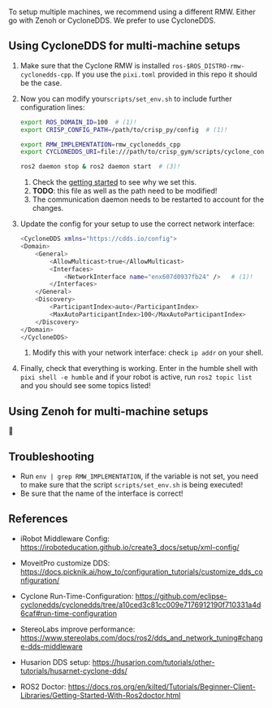 To setup multiple machines, we recommend using a different RMW. Either go with Zenoh or CycloneDDS.
We prefer to use CycloneDDS.

## Using CycloneDDS for multi-machine setups

1. Make sure that the Cyclone RMW is installed `ros-$ROS_DISTRO-rmw-cyclonedds-cpp`. If you use the `pixi.toml` provided
    in this repo it should be the case.


2. Now you can modify your`scripts/set_env.sh` to include further configuration lines: 
    ```bash hl_lines="4-7" title="scripts/set_env.sh"
    export ROS_DOMAIN_ID=100  # (1)! 
    export CRISP_CONFIG_PATH=/path/to/crisp_py/config  # (1)!

    export RMW_IMPLEMENTATION=rmw_cyclonedds_cpp
    export CYCLONEDDS_URI=file:///path/to/crisp_gym/scripts/cyclone_config.xml  # (2)!

    ros2 daemon stop & ros2 daemon start  # (3)!
    ```

    1. Check the [getting started](../getting_started.md) to see why we set this.
    2. __TODO__: this file as well as the path need to be modified!
    3. The communication daemon needs to be restarted to account for the changes.

3. Update the config for your setup to use the correct network interface:
    ```bash hl_lines="6" title="scripts/cyclone_config.xml"
    <CycloneDDS xmlns="https://cdds.io/config">
    <Domain>
        <General>
            <AllowMulticast>true</AllowMulticast>
            <Interfaces>
                <NetworkInterface name="enx607d0937fb24" />   # (1)!
            </Interfaces>
        </General>
        <Discovery>
            <ParticipantIndex>auto</ParticipantIndex>
            <MaxAutoParticipantIndex>100</MaxAutoParticipantIndex>
        </Discovery>
    </Domain>
    </CycloneDDS>

    ```

    1. Modify this with your network interface: check `ip addr` on your shell.


4. Finally, check that everything is working. 
Enter in the humble shell with `pixi shell -e humble` and if your robot is active, run `ros2 topic list` and you should see some topics listed!

## Using Zenoh for multi-machine setups

:construction:

## Troubleshooting
- Run `env | grep RMW_IMPLEMENTATION`, if the variable is not set, you need to make sure that the script `scripts/set_env.sh` is being executed!
- Be sure that the name of the interface is correct!

## References

- iRobot Middleware Config: https://iroboteducation.github.io/create3_docs/setup/xml-config/
- MoveitPro customize DDS: https://docs.picknik.ai/how_to/configuration_tutorials/customize_dds_configuration/

- Cyclone Run-Time-Configuration: https://github.com/eclipse-cyclonedds/cyclonedds/tree/a10ced3c81cc009e7176912190f710331a4d6caf#run-time-configuration
- StereoLabs improve performance: https://www.stereolabs.com/docs/ros2/dds_and_network_tuning#change-dds-middleware
- Husarion DDS setup: https://husarion.com/tutorials/other-tutorials/husarnet-cyclone-dds/

- ROS2 Doctor: https://docs.ros.org/en/kilted/Tutorials/Beginner-Client-Libraries/Getting-Started-With-Ros2doctor.html
